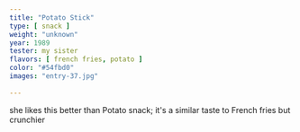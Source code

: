 ```yaml
---
title: "Potato Stick"
type: [ snack ]
weight: "unknown"
year: 1989
tester: my sister
flavors: [ french fries, potato ]
color: "#54fbd0"
images: "entry-37.jpg"
 
---
```


she likes this better than Potato snack; it's a similar taste to French fries but crunchier


